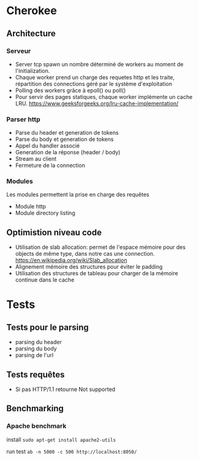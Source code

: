 # Cherokee

## Architecture

### Serveur

- Server tcp spawn un nombre déterminé de workers au moment de l'initialization.
- Chaque worker prend un charge des requetes http et les traite, répartition des connections géré par le système d'exploitation
- Polling des workers grâce à epoll() ou poll()
- Pour servir des pages statiques, chaque worker implémente un cache LRU. 
        https://www.geeksforgeeks.org/lru-cache-implementation/

### Parser http

- Parse du header et generation de tokens
- Parse du body et generation de tokens
- Appel du handler associé
- Generation de la réponse (header / body)
- Stream au client
- Fermeture de la connection

### Modules

Les modules permettent la prise en charge des requêtes
- Module http
- Module directory listing

## Optimistion niveau code

- Utilisation de slab allocation: permet de l'espace mémoire pour des objects de même type, dans notre cas une connection.
        https://en.wikipedia.org/wiki/Slab_allocation
- Alignement mémoire des structures pour éviter le padding
- Utilisation des structures de tableau pour charger de la mémoire continue dans le cache

# Tests

## Tests pour le parsing
- parsing du header
- parsing du body
- parsing de l'url

## Tests requêtes
- Si pas HTTP/1.1 retourne Not supported

## Benchmarking

### Apache benchmark
 install ```sudo apt-get install apache2-utils```
 
 run test ```ab -n 5000 -c 500 http://localhost:8050/```


